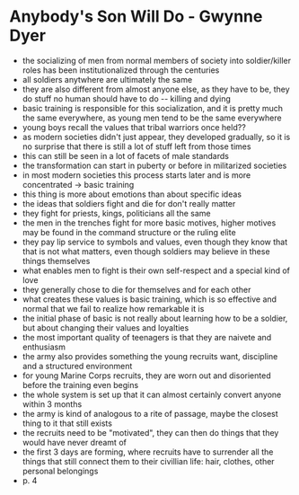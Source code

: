 # Anybody's Son Will Do - Gwynne Dyer

- the socializing of men from normal members of society into soldier/killer
  roles has been institutionalized through the centuries
- all soldiers anytwhere are ultimately the same
- they are also different from almost anyone else, as they have to be, they do
  stuff no human should have to do -- killing and dying
- basic training is responsible for this socialization, and it is pretty much
  the same everywhere, as young men tend to be the same everywhere
- young boys recall the values that tribal warriors once held??
- as modern societies didn't just appear, they developed gradually, so it is no
  surprise that there is still a lot of stuff left from those times
- this can still be seen in a lot of facets of male standards
- the transformation can start in puberty or before in militarized societies
- in most modern societies this process starts later and is more concentrated
  -> basic training
- this thing is more about emotions than about specific ideas
- the ideas that soldiers fight and die for don't really matter
- they fight for priests, kings, politicians all the same
- the men in the trenches fight for more basic motives, higher motives may be
  found in the command structure or the ruling elite
- they pay lip service to symbols and values, even though they know that that
  is not what matters, even though soldiers may believe in these things
  themselves
- what enables men to fight is their own self-respect and a special kind of
  love
- they generally chose to die for themselves and for each other
- what creates these values is basic training, which is so effective and normal
  that we fail to realize how remarkable it is
- the initial phase of basic is not really about learning how to be a soldier,
  but about changing their values and loyalties
- the most important quality of teenagers is that they are naivete and
  enthusiasm
- the army also provides something the young recruits want, discipline and
  a structured environment
- for young Marine Corps recruits, they are worn out and disoriented before the
  training even begins
- the whole system is set up that it can almost certainly convert anyone within
  3 months
- the army is kind of analogous to a rite of passage, maybe the closest thing
  to it that still exists
- the recruits need to be "motivated", they can then do things that they would
  have never dreamt of
- the first 3 days are forming, where recruits have to surrender all the things
  that still connect them to their civillian life: hair, clothes, other
  personal belongings
- p. 4
